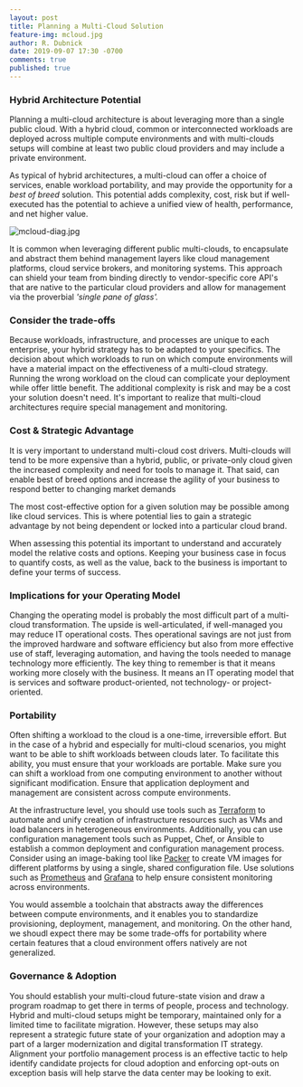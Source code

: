 ```yaml
---
layout: post
title: Planning a Multi-Cloud Solution
feature-img: mcloud.jpg
author: R. Dubnick
date: 2019-09-07 17:30 -0700
comments: true
published: true
---
```

### Hybrid Architecture Potential

Planning a multi-cloud architecture is about leveraging more than a single public cloud. With a hybrid cloud, common or interconnected workloads are deployed across multiple compute environments and with multi-clouds setups will combine at least two public cloud providers and may include a private environment.

As typical of hybrid architectures, a multi-cloud can offer a choice of services, enable workload portability, and may provide the opportunity for a *best of breed* solution. This potential adds complexity, cost, risk but if well-executed has the potential to achieve a unified view of health, performance, and net higher value.

![mcloud-diag.jpg]({{site.baseurl}}/assets/img/blog-cnn/mcloud-diag.jpg)

It is common when leveraging different public multi-clouds, to encapsulate and abstract them behind management layers like cloud management platforms, cloud service brokers, and monitoring systems. This approach can shield your team from binding directly to vendor-specific core API's that are native to the particular cloud providers and allow for management via the proverbial *'single pane of glass'.*

### Consider the trade-offs

Because workloads, infrastructure, and processes are unique to each enterprise, your hybrid strategy has to be adapted to your specifics.  The decision about which workloads to run on which compute environments will have a material impact on the effectiveness of a multi-cloud strategy. Running the wrong workload on the cloud can complicate your deployment while offer little benefit.    The additional complexity is risk and may be a cost your solution doesn't need. It's important to realize that multi-cloud architectures require special management and monitoring.

### Cost & Strategic Advantage

It is very important to understand multi-cloud cost drivers. Multi-clouds will tend to be more expensive than a hybrid, public, or private-only cloud given the increased complexity and need for tools to manage it. That said, can enable best of breed options and increase the agility of your business to respond better to changing market demands

The most cost-effective option for a given solution may be possible among like cloud services. This is where potential lies to gain a strategic advantage by not being dependent or locked into a particular cloud brand.

When assessing this potential its important to understand and accurately model the relative costs and options.   Keeping your business case in focus to quantify costs, as well as the value, back to the business is important to define your terms of success.

### Implications for your Operating Model

Changing the operating model is probably the most difficult part of a multi-cloud transformation. The upside is well-articulated, if well-managed you may reduce IT operational costs. Thes operational savings are not just from the improved hardware and software efficiency but also from more effective use of staff,  leveraging automation, and having the tools needed to manage technology more efficiently. The key thing to remember is that it means working more closely with the business. It means an IT operating model that is services and software product-oriented, not technology- or project-oriented.

### Portability

Often shifting a workload to the cloud is a one-time, irreversible effort. But in the case of a hybrid and especially for multi-cloud scenarios, you might want to be able to shift workloads between clouds later. To facilitate this ability, you must ensure that your workloads are portable. Make sure you can shift a workload from one computing environment to another without significant modification.  Ensure that application deployment and management are consistent across compute environments.

At the infrastructure level, you should use tools such as [Terraform](https://www.terraform.io/) to automate and unify creation of infrastructure resources such as VMs and load balancers in heterogeneous environments. Additionally, you can use configuration management tools such as Puppet, Chef, or Ansible to establish a common deployment and configuration management process.   Consider using an image-baking tool like [Packer](https://www.packer.io/) to create VM images for different platforms by using a single, shared configuration file.  Use solutions such as [Prometheus](https://prometheus.io/) and [Grafana](https://grafana.com/) to help ensure consistent monitoring across environments.

You would assemble a toolchain that abstracts away the differences between compute environments, and it enables you to standardize provisioning, deployment, management, and monitoring.  On the other hand, we shoudl expect there may be some trade-offs for portability where certain features that a cloud environment offers natively are not generalized.

### Governance & Adoption

You should establish your multi-cloud future-state vision and draw a program roadmap to get there in terms of people, process and technology.   Hybrid and multi-cloud setups might be temporary, maintained only for a limited time to facilitate migration. However, these setups may also represent a strategic future state of your organization and adoption may a part of a larger modernization and digital transformation IT strategy.  Alignment your portfolio management process is an effective tactic to help identify candidate projects for cloud adoption and enforcing opt-outs on exception basis will help starve the data center may be looking to exit.
